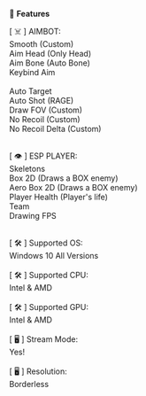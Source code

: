  🌌 <b>Features</b>
<br>
 
[ ☠️ ] AIMBOT:<br>
Smooth (Custom)<br>
Aim Head (Only Head)<br>
Aim Bone (Auto Bone)<br>
Keybind Aim<br>
<br>
Auto Target<br>
Auto Shot (RAGE)<br>
Draw FOV (Custom)<br>
No Recoil (Custom)<br>
No Recoil Delta (Custom)<br>
<br>

[ 👁️ ] ESP PLAYER:<br>
Skeletons<br>
Box 2D (Draws a BOX enemy)<br>
Aero Box 2D (Draws a BOX enemy)<br>
Player Health (Player's life)<br>
Team<br>
Drawing FPS<br>
<br>

[ 🛠️ ] Supported OS:<br>
Windows 10 All Versions<br>
<br>
[ 🛠️ ] Supported CPU:<br>
Intel & AMD<br>
<br>
[ 🛠️ ] Supported GPU:<br>
Intel & AMD<br>
<br>
[ 🖥️ ] Stream Mode:<br>
Yes!<br>
<br>
[ 🖥️ ] Resolution:<br>
Borderless<br>
<br>
